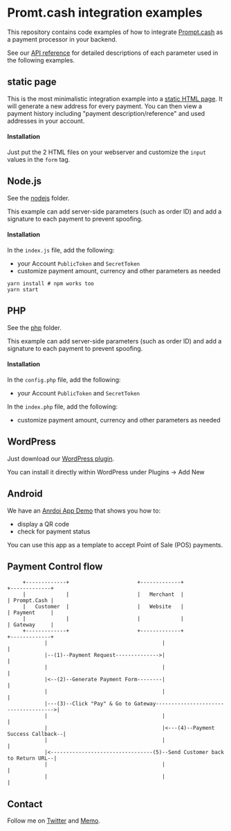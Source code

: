 # Promt.cash integration examples
This repository contains code examples of how to integrate [Prompt.cash](https://prompt.cash) 
as a payment processor in your backend.

See our [API reference](https://prompt.cash/pub/docs/) for detailed descriptions
of each parameter used in the following examples.

## static page
This is the most minimalistic integration example into a [static HTML page](static).
It will generate a new address for every payment. You can then view a payment history including
"payment description/reference" and used addresses in your account.

#### Installation
Just put the 2 HTML files on your webserver and customize the `input` values
in the `form` tag.


## Node.js
See the [nodejs](nodejs) folder.

This example can add server-side parameters (such as order ID) and 
add a signature to each payment to prevent spoofing.

#### Installation
In the `index.js` file, add the following:
- your Account `PublicToken` and `SecretToken`
- customize payment amount, currency and other parameters as needed
```
yarn install # npm works too
yarn start
```


## PHP
See the [php](php) folder.

This example can add server-side parameters (such as order ID) and
add a signature to each payment to prevent spoofing.

#### Installation
In the `config.php` file, add the following:
- your Account `PublicToken` and `SecretToken`

In the `index.php` file, add the following:  
- customize payment amount, currency and other parameters as needed


## WordPress
Just download our [WordPress plugin](https://wordpress.org/plugins/prompt-cash-monetize-your-blog-with-bitcoin-cash/).

You can install it directly within WordPress under Plugins -> Add New


## Android
We have an [Anrdoi App Demo](https://github.com/prompt-cash/androidDemo)
that shows you how to:
- display a QR code
- check for payment status

You can use this app as a template to accept Point of Sale (POS) payments.


## Payment Control flow
``` text 
     +-------------+                      +-------------+                      +-------------+
     |             |                      |   Merchant  |                      | Prompt.Cash |
     |   Customer  |                      |   Website   |                      | Payment     |
     |             |                      |             |                      | Gateway     |
     +-------------+                      +-------------+                      +-------------+
            |                                     |                                   |
            |--(1)--Payment Request-------------->|                                   |
            |                                     |                                   |
            |<--(2)--Generate Payment Form--------|                                   |
            |                                     |                                   |
            |---(3)--Click "Pay" & Go to Gateway------------------------------------->|
            |                                     |                                   |
            |                                     |<---(4)--Payment Success Callback--|
            |                                     |                                   |
            |<---------------------------------(5)--Send Customer back to Return URL--|
            |                                     |                                   |
            |                                     |                                   |
```


## Contact
Follow me on [Twitter](https://twitter.com/ekliptor) and [Memo](https://memo.cash/profile/1JFKA1CabVyX98qPRAUQBL9NhoTnXZr5Zm).
